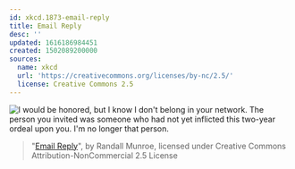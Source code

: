 ```yaml
---
id: xkcd.1873-email-reply
title: Email Reply
desc: ''
updated: 1616186984451
created: 1502089200000
sources:
  name: xkcd
  url: 'https://creativecommons.org/licenses/by-nc/2.5/'
  license: Creative Commons 2.5
---
```

![I would be honored, but I know I don't belong in your network. The person you invited was someone who had not yet inflicted this two-year ordeal upon you. I'm no longer that person.](https://imgs.xkcd.com/comics/email_reply.png)
> "[Email Reply](https://xkcd.com/1873/)", by Randall Munroe, licensed under Creative Commons Attribution-NonCommercial 2.5 License
